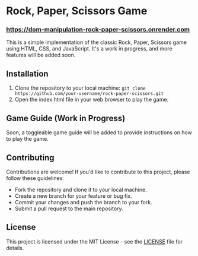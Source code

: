 # Rock, Paper, Scissors Game
### https://dom-manipulation-rock-paper-scissors.onrender.com

This is a simple implementation of the classic Rock, Paper, Scissors game using HTML, CSS, and JavaScript. It's a work in progress, and more features will be added soon.

## Installation

1. Clone the repository to your local machine:
`git clone https://github.com/your-username/rock-paper-scissors.git`
2. Open the index.html file in your web browser to play the game.

## Game Guide (Work in Progress)

Soon, a toggleable game guide will be added to provide instructions on how to play the game.

## Contributing

Contributions are welcome! If you'd like to contribute to this project, please follow these guidelines:
- Fork the repository and clone it to your local machine.
- Create a new branch for your feature or bug fix.
- Commit your changes and push the branch to your fork.
- Submit a pull request to the main repository.

## License

This project is licensed under the MIT License - see the [LICENSE](LICENSE) file for details.

